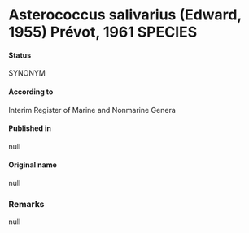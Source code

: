 # Asterococcus salivarius (Edward, 1955) Prévot, 1961 SPECIES

#### Status
SYNONYM

#### According to
Interim Register of Marine and Nonmarine Genera

#### Published in
null

#### Original name
null

### Remarks
null